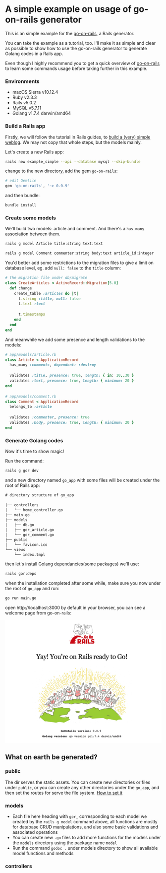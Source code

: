 # A simple example on usage of go-on-rails generator

This is an simple example for the [go-on-rails](https://github.com/goonr/go-on-rails), a Rails generator.

You can take the example as a tutorial, too. I'll make it as simple and clear as possible to show how to use the go-on-rails generator to generate Golang codes in a Rails app.

Even though I highly recommend you to get a quick overview of [go-on-rails](https://github.com/goonr/go-on-rails) to learn some commands usage before taking further in this example.

### Environments

* macOS Sierra v10.12.4
* Ruby v2.3.3
* Rails v5.0.2
* MySQL v5.7.11
* Golang v1.7.4 darwin/amd64

### Build a Rails app

Firstly, we will follow the tutorial in Rails guides, to [build a (very) simple weblog](http://guides.rubyonrails.org/getting_started.html). We may not copy that whole steps, but the models mainly.

Let's create a new Rails app:

```bash
rails new example_simple --api --database mysql --skip-bundle
```

change to the new directory, add the gem `go-on-rails`:

```bash
# edit Gemfile
gem 'go-on-rails', '~> 0.0.9'
```
and then bundle:

```bash
bundle install
```

### Create some models

We'll build two models: article and comment. And there's a `has_many` association between them.

```bash
rails g model Article title:string text:text
```

```bash
rails g model Comment commenter:string body:text article_id:integer
```

You'd better add some restrictions to the migration files to give a limit on database level, eg. add `null: false` to the `title` column:

```ruby
# the migration file under db/migrate
class CreateArticles < ActiveRecord::Migration[5.0]
  def change
    create_table :articles do |t|
      t.string :title, null: false
      t.text :text

      t.timestamps
    end
  end
end
```

And meanwhile we add some presence and length validations to the models:

```ruby
# app/models/article.rb
class Article < ApplicationRecord
  has_many :comments, dependent: :destroy

  validates :title, presence: true, length: { in: 10..30 }
  validates :text, presence: true, length: { minimum: 20 }
end

# app/models/comment.rb
class Comment < ApplicationRecord
  belongs_to :article

  validates :commenter, presence: true
  validates :body, presence: true, length: { minimum: 20 }
end
```

### Generate Golang codes

Now it's time to show magic!

Run the command:

```bash
rails g gor dev
```
and a new directory named `go_app` with some files will be created under the root of Rails app:

```
# directory structure of go_app

├── controllers
│   └── home_controller.go
├── main.go
├── models
│   ├── db.go
│   ├── gor_article.go
│   └── gor_comment.go
├── public
│   └── favicon.ico
└── views
    └── index.tmpl
```

then let's install Golang dependancies(some packages) we'll use:

```bash
rails gor:deps
```

when the installation completed after some while, make sure you now under the root of `go_app` and run:

```bash
go run main.go
```

open http://localhost:3000 by default in your browser, you can see a  welcome page from go-on-rails:

<img src="go-on-rails-home-page.jpg" width=700>

## What on earth be generated?

### public

The dir serves the static assets. You can create new directories or files under `public`, or you can create any other directories under the `go_app`, and then set the routes for serve the file system. [How to set it]()

### models

* Each file here heading with `gor_` corresponding to each model we created by the `rails g model` command above, all functions are mostly for database CRUD manipulations, and also some basic validations and associated operations
* You can create new `.go` files to add more functions for the models under the `models` directory using the package name `model`
* Run the command `godoc .` under models directory to show all available model functions and methods

### controllers





